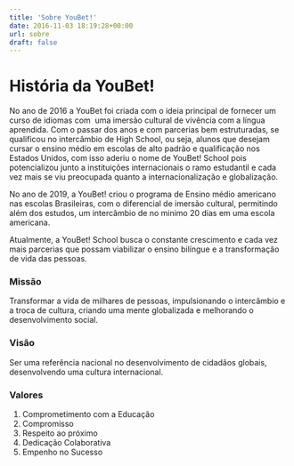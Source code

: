 ```yaml
---
title: 'Sobre YouBet!'
date: 2016-11-03 18:19:28+00:00
url: sobre
draft: false
---
```


# História da YouBet!

No ano de 2016 a YouBet foi criada com o ideia principal de fornecer um curso de idiomas com  uma imersão cultural de vivência com a língua aprendida. Com o passar dos anos e com parcerias bem estruturadas, se qualificou no intercâmbio de High School, ou seja, alunos que desejam cursar o ensino médio em escolas de alto padrão e qualificação nos Estados Unidos, com isso aderiu o nome de YouBet! School pois potencializou junto a instituições internacionais o ramo estudantil e cada vez mais se viu preocupada quanto a internacionalização e globalização.

No ano de 2019, a YouBet! criou o programa de Ensino médio americano nas escolas Brasileiras, com o diferencial de imersão cultural, permitindo além dos estudos, um intercâmbio de no minimo 20 dias em uma escola americana.

Atualmente, a YouBet! School busca o constante crescimento e cada vez mais parcerias que possam viabilizar o ensino bilíngue e a transformação de vida das pessoas.

### Missão

Transformar a vida de milhares de pessoas, impulsionando o intercâmbio e a troca de cultura, criando uma mente globalizada e melhorando o desenvolvimento social.

### Visão

Ser uma referência nacional no desenvolvimento de cidadãos globais, desenvolvendo uma cultura internacional.

### Valores

1. Comprometimento com a Educação
2. Compromisso
3. Respeito ao próximo
4. Dedicação Colaborativa
5. Empenho no Sucesso
